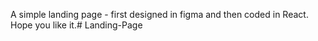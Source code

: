 A simple landing page - first designed in figma and then coded in React. Hope you like it.# Landing-Page
